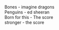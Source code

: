 Bones - imagine dragons<br>
Penguins - ed sheeran <br>
Born for this - The score <br>
stronger - the score <br>
